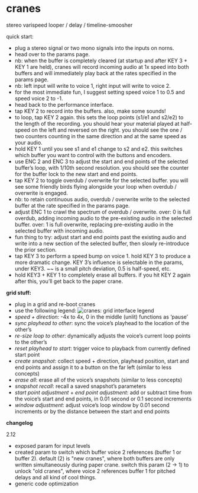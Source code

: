 # cranes
stereo varispeed looper / delay / timeline-smoosher

quick start:

- plug a stereo signal or two mono signals into the inputs on norns.
- head over to the params page.
- nb: when the buffer is completely cleared (at startup and after KEY 3 + KEY 1 are held), cranes will record incoming audio at 1x speed into both buffers and will immediately play back at the rates specified in the params page.
- nb: left input will write to voice 1, right input will write to voice 2.
- for the most immediate fun, I suggest setting speed voice 1 to 0.5 and speed voice 2 to -1.
- head back to the performance interface.
- tap KEY 2 to record into the buffers. also, make some sounds!
- to loop, tap KEY 2 again. this sets the loop points (s1/e1 and s2/e2) to the length of the recording. you should hear your material played at half-speed on the left and reversed on the right. you should see the one / two counters counting in the same direction and at the same speed as your audio.
- hold KEY 1 until you see s1 and e1 change to s2 and e2. this switches which buffer you want to control with the buttons and encoders.
- use ENC 2 and ENC 3 to adjust the start and end points of the selected buffer’s loop, with 1/10th second resolution. you should see the counter for the buffer lock to the new start and end points.
- tap KEY 2 to toggle overdub / overwrite for the selected buffer. you will see some friendly birds flying alongside your loop when overdub / overwrite is engaged.
- nb: to retain continuous audio, overdub / overwrite write to the selected buffer at the rate specified in the params page.
- adjust ENC 1 to crawl the spectrum of overdub / overwrite. over: 0 is full overdub, adding incoming audio to the pre-existing audio in the selected buffer. over: 1 is full overwrite, replacing pre-existing audio in the selected buffer with incoming audio.
- fun thing to try: adjust start and end points past the existing audio and write into a new section of the selected buffer, then slowly re-introduce the prior section.
- tap KEY 3 to perform a speed bump on voice 1. hold KEY 3 to produce a more dramatic change. KEY 3’s influence is selectable in the params, under KEY3. ~~ is a small pitch deviation, 0.5 is half-speed, etc.
- hold KEY3 + KEY 1 to completely erase all buffers. if you hit KEY 2 again after this, you’ll get back to the paper crane.

**grid stuff:**

- plug in a grid and re-boot cranes
- use the following legend:
![cranes: grid interface legend](https://llllllll.co/uploads/default/original/3X/e/b/eb0fb77835e0a1fafc7afcaa85569408a03fcebf.jpeg)
- *speed + direction*: -4x to 4x, 0 in the middle (unlit) functions as ‘pause’
- *sync playhead to other*: sync the voice’s playhead to the location of the other’s
- *re-size loop to other*: dynamically adjusts the voice’s current loop points to the other’s
- *reset playhead to start*: trigger voice to playback from currently defined start point
- *create snapshot*: collect speed + direction, playhead position, start and end points and assign it to a button on the far left (similar to less concepts)
- *erase all*: erase all of the voice’s snapshots (similar to less concepts)
- *snapshot recall*: recall a saved snapshot’s parameters
- *start point adjustment* + *end point adjustment*: add or subtract time from the voice’s start and end points, in 0.01 second or 0.1 second increments
- *window adjustment*: adjust voice’s loop window by 0.01 second increments or by the distance between the start and end points

**changelog**

2.12
- exposed param for input levels
- created param to switch which buffer voice 2 references (buffer 1 or buffer 2). default (2) is "new cranes", where both buffers are only written simultaneously during paper crane. switch this param (2 -> 1) to unlock "old cranes", where voice 2 references buffer 1 for pitched delays and all kind of cool things.
- generic code optimization
